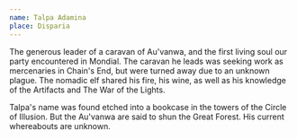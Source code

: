 ```yaml
---
name: Talpa Adamina
place: Disparia
---
```

The generous leader of a caravan of Au'vanwa, and the first living soul our party encountered in Mondial. The caravan he leads was seeking work as mercenaries in Chain's End, but were turned away due to an unknown plague. The nomadic elf shared his fire, his wine, as well as his knowledge of the Artifacts and The War of the Lights.

Talpa's name was found etched into a bookcase in the towers of the Circle of Illusion. But the Au'vanwa are said to shun the Great Forest. His current whereabouts are unknown. 